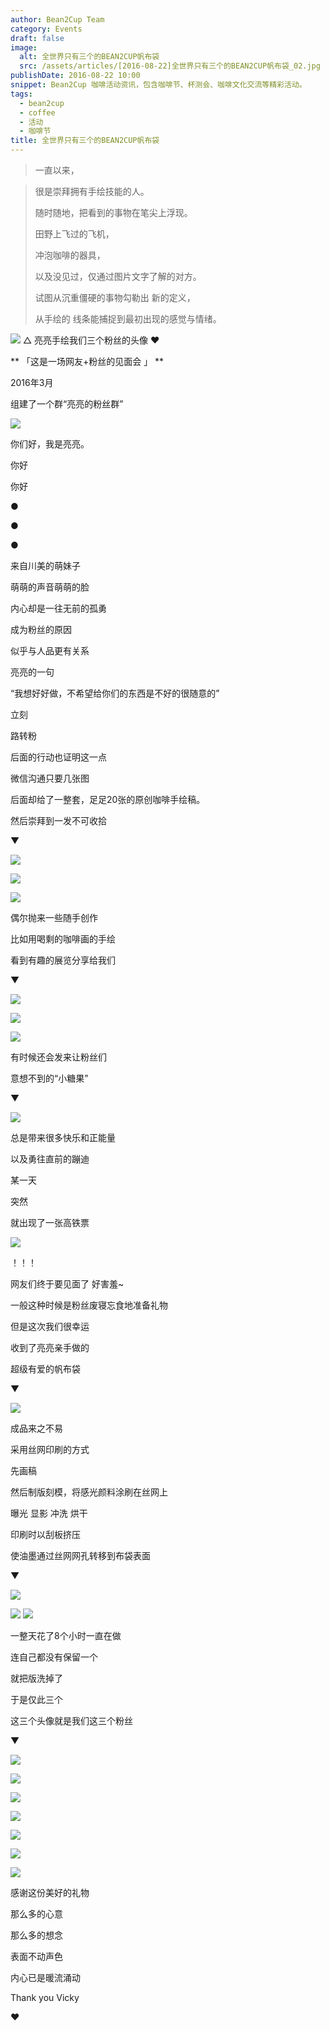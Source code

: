 ```yaml
---
author: Bean2Cup Team
category: Events
draft: false
image:
  alt: 全世界只有三个的BEAN2CUP帆布袋
  src: /assets/articles/[2016-08-22]全世界只有三个的BEAN2CUP帆布袋_02.jpg
publishDate: 2016-08-22 10:00
snippet: Bean2Cup 咖啡活动资讯，包含咖啡节、杯测会、咖啡文化交流等精彩活动。
tags:
  - bean2cup
  - coffee
  - 活动
  - 咖啡节
title: 全世界只有三个的BEAN2CUP帆布袋
---
```


> 一直以来，

> 很是崇拜拥有手绘技能的人。
>
> 随时随地，把看到的事物在笔尖上浮现。
>
> 田野上飞过的飞机，
>
> 冲泡咖啡的器具，
>
> 以及没见过，仅通过图片文字了解的对方。
>
> 试图从沉重僵硬的事物勾勒出 新的定义，
>
> 从手绘的 线条能捕捉到最初出现的感觉与情绪。

![](/assets/articles/[2016-08-22]全世界只有三个的BEAN2CUP帆布袋_02.jpg)
△ 亮亮手绘我们三个粉丝的头像 ❤

** 「这是一场网友+粉丝的见面会 」 **

2016年3月

组建了一个群“亮亮的粉丝群”

![](/assets/articles/[2016-08-22]全世界只有三个的BEAN2CUP帆布袋_03.jpg)

你们好，我是亮亮。

你好

你好

●

●

●

来自川美的萌妹子

萌萌的声音萌萌的脸

内心却是一往无前的孤勇

成为粉丝的原因

似乎与人品更有关系

亮亮的一句

“我想好好做，不希望给你们的东西是不好的很随意的”

立刻

路转粉

后面的行动也证明这一点

微信沟通只要几张图

后面却给了一整套，足足20张的原创咖啡手绘稿。

然后崇拜到一发不可收拾

▼

![](/assets/articles/[2016-08-22]全世界只有三个的BEAN2CUP帆布袋_04.jpg)

![](/assets/articles/[2016-08-22]全世界只有三个的BEAN2CUP帆布袋_05.jpg)

![](/assets/articles/[2016-08-22]全世界只有三个的BEAN2CUP帆布袋_06.jpg)

偶尔抛来一些随手创作

比如用喝剩的咖啡画的手绘

看到有趣的展览分享给我们

▼

![](/assets/articles/[2016-08-22]全世界只有三个的BEAN2CUP帆布袋_07.jpg)

![](/assets/articles/[2016-08-22]全世界只有三个的BEAN2CUP帆布袋_08.jpg)

![](/assets/articles/[2016-08-22]全世界只有三个的BEAN2CUP帆布袋_09.jpg)

有时候还会发来让粉丝们

意想不到的“小糖果”

▼

![](/assets/articles/[2016-08-22]全世界只有三个的BEAN2CUP帆布袋_10.jpg)

总是带来很多快乐和正能量

以及勇往直前的蹦迪

某一天

突然

就出现了一张高铁票

![](/assets/articles/[2016-08-22]全世界只有三个的BEAN2CUP帆布袋_11.jpg)

！！！

网友们终于要见面了 好害羞~

一般这种时候是粉丝废寝忘食地准备礼物

但是这次我们很幸运

收到了亮亮亲手做的

超级有爱的帆布袋

▼

![](/assets/articles/[2016-08-22]全世界只有三个的BEAN2CUP帆布袋_12.jpg)

成品来之不易

采用丝网印刷的方式

先画稿

然后制版刻模，将感光颜料涂刷在丝网上

曝光 显影 冲洗 烘干

印刷时以刮板挤压

使油墨通过丝网网孔转移到布袋表面

▼

![](/assets/articles/[2016-08-22]全世界只有三个的BEAN2CUP帆布袋_13.jpg)

![](/assets/articles/[2016-08-22]全世界只有三个的BEAN2CUP帆布袋_14.jpg)
![](/assets/articles/[2016-08-22]全世界只有三个的BEAN2CUP帆布袋_15.jpg)

一整天花了8个小时一直在做

连自己都没有保留一个

就把版洗掉了

于是仅此三个

这三个头像就是我们这三个粉丝

▼

![](/assets/articles/[2016-08-22]全世界只有三个的BEAN2CUP帆布袋_16.jpg)

![](/assets/articles/[2016-08-22]全世界只有三个的BEAN2CUP帆布袋_17.jpg)

![](/assets/articles/[2016-08-22]全世界只有三个的BEAN2CUP帆布袋_18.jpg)

![](/assets/articles/[2016-08-22]全世界只有三个的BEAN2CUP帆布袋_19.jpg)

![](/assets/articles/[2016-08-22]全世界只有三个的BEAN2CUP帆布袋_20.jpg)

![](/assets/articles/[2016-08-22]全世界只有三个的BEAN2CUP帆布袋_21.jpg)

![](/assets/articles/[2016-08-22]全世界只有三个的BEAN2CUP帆布袋_22.jpg)

感谢这份美好的礼物

那么多的心意

那么多的想念

表面不动声色

内心已是暖流涌动

Thank you Vicky

❤
